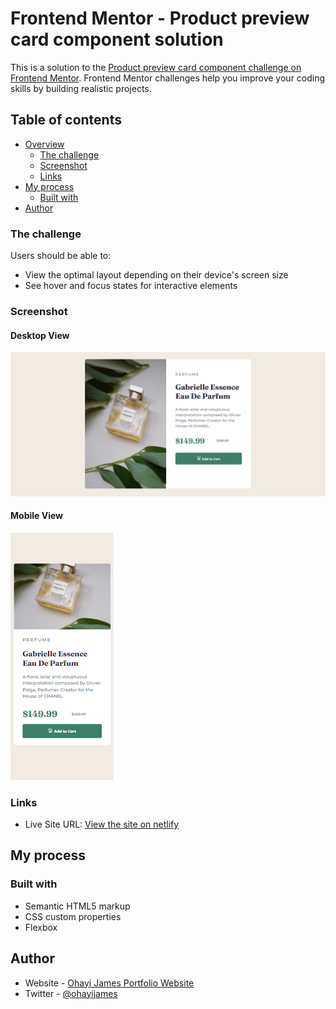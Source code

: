 # Frontend Mentor - Product preview card component solution

This is a solution to the [Product preview card component challenge on Frontend Mentor](https://www.frontendmentor.io/challenges/product-preview-card-component-GO7UmttRfa). Frontend Mentor challenges help you improve your coding skills by building realistic projects. 

## Table of contents

- [Overview](#overview)
  - [The challenge](#the-challenge)
  - [Screenshot](#screenshot)
  - [Links](#links)
- [My process](#my-process)
  - [Built with](#built-with)
- [Author](#author)



### The challenge

Users should be able to:

- View the optimal layout depending on their device's screen size
- See hover and focus states for interactive elements

### Screenshot

#### Desktop View
![Desktop View](./screenshot/Desktop-Design.png)

#### Mobile View
![Mobile View](./screenshot/mobile-design.png)

### Links

- Live Site URL: [View the site on netlify](https://hacktober-product-review.netlify.app/)

## My process

### Built with

- Semantic HTML5 markup
- CSS custom properties
- Flexbox

## Author

- Website - [Ohayi James Portfolio Website](https://calculus001.netlify.app)
- Twitter - [@ohayijames](https://www.twitter.com/ohayijames)

